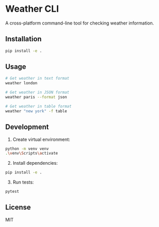 # Weather CLI

A cross-platform command-line tool for checking weather information.

## Installation

```bash
pip install -e .
```

## Usage

```bash
# Get weather in text format
weather london

# Get weather in JSON format
weather paris --format json

# Get weather in table format
weather "new york" -f table
```

## Development

1. Create virtual environment:
```bash
python -m venv venv
.\venv\Scripts\activate
```

2. Install dependencies:
```bash
pip install -e .
```

3. Run tests:
```bash
pytest
```

## License

MIT
